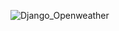 ![Django_Openweather](https://user-images.githubusercontent.com/114981861/232669614-0f124518-2cd7-442f-a2de-5647e5a88a7f.png)

